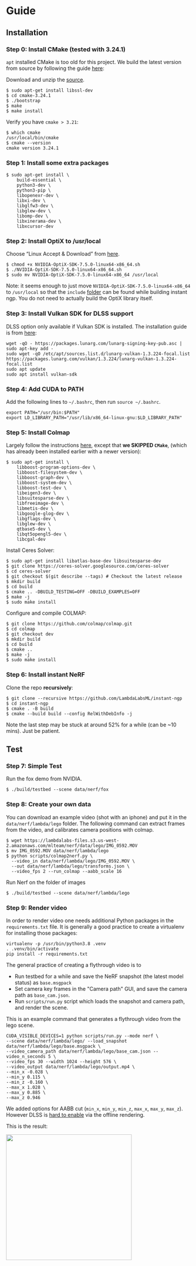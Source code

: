 # Guide

## Installation

### Step 0: Install CMake (tested with 3.24.1)


`apt` installed CMake is too old for this project. We build the latest version from source by following the guide [here](https://cmake.org/install/):

Download and unzip the [source](https://github.com/Kitware/CMake/releases/download/v3.24.1/cmake-3.24.1.tar.gz).

```
$ sudo apt-get install libssl-dev
$ cd cmake-3.24.1
$ ./bootstrap
$ make
$ make install
```

Verify you have `cmake > 3.21`:

```
$ which cmake
/usr/local/bin/cmake
$ cmake --version
cmake version 3.24.1
```

### Step 1: Install some extra packages

```
$ sudo apt-get install \
    build-essential \
    python3-dev \
    python3-pip \
    libopenexr-dev \
    libxi-dev \
    libglfw3-dev \
    libglew-dev \
    libomp-dev \
    libxinerama-dev \
    libxcursor-dev
```

### Step 2: Install OptiX to /usr/local

Choose “Linux Accept & Download” from [here](https://developer.nvidia.com/designworks/optix/download).

```
$ chmod +x NVIDIA-OptiX-SDK-7.5.0-linux64-x86_64.sh
$ ./NVIDIA-OptiX-SDK-7.5.0-linux64-x86_64.sh
$ sudo mv NVIDIA-OptiX-SDK-7.5.0-linux64-x86_64 /usr/local
```

Note: it seems enough to just move `NVIDIA-OptiX-SDK-7.5.0-linux64-x86_64` to `/usr/local` so that the `include` [folder](https://github.com/NVlabs/instant-ngp/blob/7fa1b93d326e1dafa650d99bb9ed862f24c3dfd5/cmake/FindOptiX.cmake#L62) can be found while building instant ngp. You do not need to actually build the OptiX library itself. 

### Step 3: Install Vulkan SDK for DLSS support

DLSS option only available if Vulkan SDK is installed. The installation guide is from [here](https://vulkan.lunarg.com/sdk/home#linux):

```
wget -qO - https://packages.lunarg.com/lunarg-signing-key-pub.asc | sudo apt-key add -
sudo wget -qO /etc/apt/sources.list.d/lunarg-vulkan-1.3.224-focal.list https://packages.lunarg.com/vulkan/1.3.224/lunarg-vulkan-1.3.224-focal.list
sudo apt update
sudo apt install vulkan-sdk
```

### Step 4: Add CUDA to PATH

Add the following lines to `~/.bashrc`, then run `source ~/.bashrc`.

```
export PATH="/usr/bin:$PATH" 
export LD_LIBRARY_PATH="/usr/lib/x86_64-linux-gnu:$LD_LIBRARY_PATH"
```


### Step 5: Install Colmap
Largely follow the instructions [here](https://colmap.github.io/install.html#linux), except that __we SKIPPED `CMake`__, (which has already been installed earlier with a newer version):

```
$ sudo apt-get install \
    libboost-program-options-dev \
    libboost-filesystem-dev \
    libboost-graph-dev \
    libboost-system-dev \
    libboost-test-dev \
    libeigen3-dev \
    libsuitesparse-dev \
    libfreeimage-dev \
    libmetis-dev \
    libgoogle-glog-dev \
    libgflags-dev \
    libglew-dev \
    qtbase5-dev \
    libqt5opengl5-dev \
    libcgal-dev
```
Install Ceres Solver:

```
$ sudo apt-get install libatlas-base-dev libsuitesparse-dev
$ git clone https://ceres-solver.googlesource.com/ceres-solver
$ cd ceres-solver
$ git checkout $(git describe --tags) # Checkout the latest release
$ mkdir build
$ cd build
$ cmake .. -DBUILD_TESTING=OFF -DBUILD_EXAMPLES=OFF
$ make -j
$ sudo make install
```

Configure and compile COLMAP:

```
$ git clone https://github.com/colmap/colmap.git
$ cd colmap
$ git checkout dev
$ mkdir build
$ cd build
$ cmake ..
$ make -j
$ sudo make install
```

### Step 6: Install instant NeRF

Clone the repo __recursively__:

```
$ git clone --recursive https://github.com/LambdaLabsML/instant-ngp
$ cd instant-ngp
$ cmake . -B build
$ cmake --build build --config RelWithDebInfo -j
```
Note the last step may be stuck at around 52% for a while (can be ~10 mins). Just be patient.


## Test

### Step 7: Simple Test

Run the fox demo from NVIDIA.
```
$ ./build/testbed --scene data/nerf/fox
```

### Step 8: Create your own data

You can download an example video (shot with an iphone) and put it in the `data/nerf/lambda/lego` folder. The following command can extract frames from the video, and calibrates camera positions with colmap.
```
$ wget https://lambdalabs-files.s3.us-west-2.amazonaws.com/mlteam/nerf/data/lego/IMG_0592.MOV
$ mv IMG_0592.MOV data/nerf/lambda/lego
$ python scripts/colmap2nerf.py \
  --video_in data/nerf/lambda/lego/IMG_0592.MOV \
  --out data/nerf/lambda/lego/transforms.json \
  --video_fps 2 --run_colmap --aabb_scale 16
```

Run Nerf on the folder of images
```
$ ./build/testbed --scene data/nerf/lambda/lego
```

### Step 9: Render video

In order to render video one needs additional Python packages in the `requirements.txt` file. It is generally a good practice to create a virtualenv for installing those packages:

```
virtualenv -p /usr/bin/python3.8 .venv
. .venv/bin/activate
pip install -r requirements.txt
```

The general practice of creating a flythrough video is to 
- Run testbed for a while and save the NeRF snapshot (the latest model status) as `base.msgpack`
- Set camera key frames in the "Camera path" GUI, and save the camera path as `base_cam.json`. 
- Run `scripts/run.py` script which loads the snapshot and camera path, and render the scene.

This is an example command that generates a flythrough video from the lego scene.

```
CUDA_VISIBLE_DEVICES=1 python scripts/run.py --mode nerf \
--scene data/nerf/lambda/lego/ --load_snapshot data/nerf/lambda/lego/base.msgpack \
--video_camera_path data/nerf/lambda/lego/base_cam.json --video_n_seconds 5 \
--video_fps 30 --width 1024 --height 576 \
--video_output data/nerf/lambda/lego/output.mp4 \
--min_x -0.028 \
--min_y 0.115 \
--min_z -0.160 \
--max_x 1.028 \
--max_y 0.885 \
--max_z 0.946
```

We added options for AABB cut (`min_x`, `min_y`, `min_z`, `max_x`, `max_y`, `max_z`). However DLSS is [hard to enable](https://github.com/NVlabs/instant-ngp/discussions/824) via the offline rendering.

This is the result:

<img src="data/nerf/lambda/lego/lego_output.gif" height="342"/>
